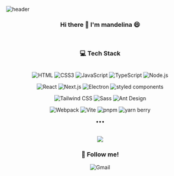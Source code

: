 ![header](https://capsule-render.vercel.app/api?type=waving&color=auto&height=300&section=header&text=Minju%20Moon&fontSize=90)

<div align="center">

### Hi there 👋 I'm mandelina 😄

  <br>
  
  ### 💻 Tech Stack 
  
<br>
<img alt="HTML" src ="https://img.shields.io/badge/HTML-E34F26.svg?&style=for-the-badge&logo=HTML5&logoColor=white"/> <img alt="CSS3" src ="https://img.shields.io/badge/CSS-1572B6.svg?&style=for-the-badge&logo=CSS3&logoColor=white"/> <img alt="JavaScript" src ="https://img.shields.io/badge/JavaScript-F2DD49.svg?&style=for-the-badge&logo=JavaScript&logoColor=black"/> <img alt="TypeScript" src ="https://img.shields.io/badge/TypeScript-387DC8.svg?&style=for-the-badge&logo=TypeScript&logoColor=white"/> <img alt="Node.js" src ="https://img.shields.io/badge/Node.js-339933.svg?&style=for-the-badge&logo=Node.js&logoColor=white"/>

<img alt="React" src ="https://img.shields.io/badge/React-61DAFB.svg?&style=for-the-badge&logo=React&logoColor=white"/> <img alt="Next.js" src ="https://img.shields.io/badge/Next.js-000000.svg?&style=for-the-badge&logo=Next.js&logoColor=white"/> <img alt="Electron" src ="https://img.shields.io/badge/Electron-2C2E3A.svg?&style=for-the-badge&logo=Electron&logoColor=#9FEAF9"/> <img alt="styled components" src ="https://img.shields.io/badge/styled components-EE6D97.svg?&style=for-the-badge&logo=styled components&logoColor=white"/>

<img alt="Tailwind CSS" src ="https://img.shields.io/badge/Tailwind-06B6D4.svg?&style=for-the-badge&logo=Tailwind CSS&logoColor=white"/> <img alt="Sass" src ="https://img.shields.io/badge/Sass-CC6699.svg?&style=for-the-badge&logo=Sass&logoColor=white"/> <img alt="Ant Design" src ="https://img.shields.io/badge/Ant Design-ffffff.svg?&style=for-the-badge&logo=Ant Design&logoColor=blue"/>

<img alt="Webpack" src ="https://img.shields.io/badge/Webpack-2B3A42.svg?&style=for-the-badge&logo=Webpack&logoColor=76B2CF"/> <img alt="Vite" src ="https://img.shields.io/badge/Vite-0F0F0F.svg?&style=for-the-badge&logo=Vite&logoColor=FFCF2B"/> <img alt="pnpm" src ="https://img.shields.io/badge/pnpm-ffffff.svg?&style=for-the-badge&logo=pnpm&logoColor=FFBA16"/> <img alt="yarn berry" src ="https://img.shields.io/badge/yarn-2C8EBB.svg?&style=for-the-badge&logo=yarn&logoColor=white"/>

•••

<br>
<img src="https://github-readme-stats.vercel.app/api?username=mandelina&show_icons=true&&theme=dracula&hide=stars,contribs&count_private=true">

### 🐹 Follow me!

   <img alt="Gmail" src ="https://img.shields.io/badge/Gmail-EA4335.svg?&style=for-the-badge&logo=Gmail&logoColor=white&link=mailto:mandelina24@gmail.com"> 
        </a>
  
</div>

<!-- - 🔭 I’m currently working on ... -->

<!-- - 👯 I’m looking to collaborate on ... -->
<!-- - 🤔 I’m looking for help with ... -->
<!-- - 💬 Ask me about ... -->
<!-- - 📫 How to reach me: ... -->
<!-- - 😄 Pronouns: ... -->
<!-- - ⚡ Fun fact: ... -->
